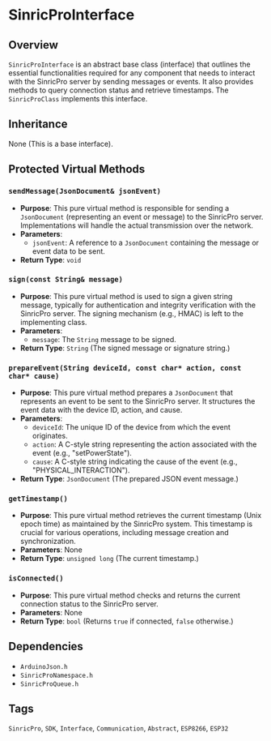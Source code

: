 # SinricProInterface

## Overview
`SinricProInterface` is an abstract base class (interface) that outlines the essential functionalities required for any component that needs to interact with the SinricPro server by sending messages or events. It also provides methods to query connection status and retrieve timestamps. The `SinricProClass` implements this interface.

## Inheritance
None (This is a base interface).

## Protected Virtual Methods

### `sendMessage(JsonDocument& jsonEvent)`
*   **Purpose**: This pure virtual method is responsible for sending a `JsonDocument` (representing an event or message) to the SinricPro server. Implementations will handle the actual transmission over the network.
*   **Parameters**:
    *   `jsonEvent`: A reference to a `JsonDocument` containing the message or event data to be sent.
*   **Return Type**: `void`

### `sign(const String& message)`
*   **Purpose**: This pure virtual method is used to sign a given string message, typically for authentication and integrity verification with the SinricPro server. The signing mechanism (e.g., HMAC) is left to the implementing class.
*   **Parameters**:
    *   `message`: The `String` message to be signed.
*   **Return Type**: `String` (The signed message or signature string.)

### `prepareEvent(String deviceId, const char* action, const char* cause)`
*   **Purpose**: This pure virtual method prepares a `JsonDocument` that represents an event to be sent to the SinricPro server. It structures the event data with the device ID, action, and cause.
*   **Parameters**:
    *   `deviceId`: The unique ID of the device from which the event originates.
    *   `action`: A C-style string representing the action associated with the event (e.g., "setPowerState").
    *   `cause`: A C-style string indicating the cause of the event (e.g., "PHYSICAL_INTERACTION").
*   **Return Type**: `JsonDocument` (The prepared JSON event message.)

### `getTimestamp()`
*   **Purpose**: This pure virtual method retrieves the current timestamp (Unix epoch time) as maintained by the SinricPro system. This timestamp is crucial for various operations, including message creation and synchronization.
*   **Parameters**: None
*   **Return Type**: `unsigned long` (The current timestamp.)

### `isConnected()`
*   **Purpose**: This pure virtual method checks and returns the current connection status to the SinricPro server.
*   **Parameters**: None
*   **Return Type**: `bool` (Returns `true` if connected, `false` otherwise.)

## Dependencies
*   `ArduinoJson.h`
*   `SinricProNamespace.h`
*   `SinricProQueue.h`

## Tags
`SinricPro`, `SDK`, `Interface`, `Communication`, `Abstract`, `ESP8266`, `ESP32`
